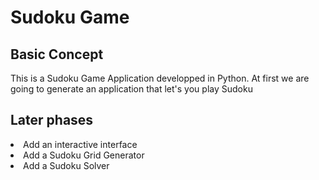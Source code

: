 # Sudoku Game
## Basic Concept
This is a Sudoku Game Application developped in Python.
At first we are going to generate an application that let's you play Sudoku 

## Later phases
<li>
Add an interactive interface
</li>
<li>
Add a Sudoku Grid Generator
</li>
<li>
Add a Sudoku Solver
</li>